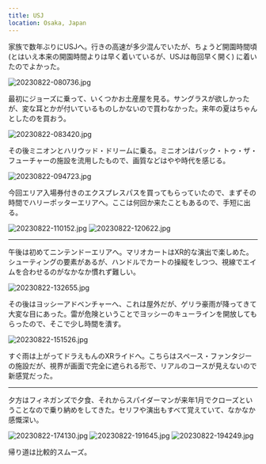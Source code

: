 ```yaml
---
title: USJ
location: Osaka, Japan
---
```


家族で数年ぶりにUSJへ。行きの高速が多少混んでいたが、ちょうど開園時間頃 (とはいえ本来の開園時間よりは早く着いているが、USJは毎回早く開く) に着いたのでよかった。

![20230822-080736.jpg](https://ceshmina-photos.s3.ap-northeast-1.amazonaws.com/medium/202308/20230822-080736.jpg)

最初にジョーズに乗って、いくつかお土産屋を見る。サングラスが欲しかったが、変な耳とかが付いているものしかないので買わなかった。来年の夏はちゃんとしたのを買おう。

![20230822-083420.jpg](https://ceshmina-photos.s3.ap-northeast-1.amazonaws.com/medium/202308/20230822-083420.jpg)

その後ミニオンとハリウッド・ドリームに乗る。ミニオンはバック・トゥ・ザ・フューチャーの施設を流用したもので、画質などはやや時代を感じる。

![20230822-094723.jpg](https://ceshmina-photos.s3.ap-northeast-1.amazonaws.com/medium/202308/20230822-094723.jpg)

今回エリア入場券付きのエクスプレスパスを買ってもらっていたので、まずその時間でハリーポッターエリアへ。ここは何回か来たこともあるので、手短に出る。

![20230822-110152.jpg](https://ceshmina-photos.s3.ap-northeast-1.amazonaws.com/medium/202308/20230822-110152.jpg)
![20230822-120622.jpg](https://ceshmina-photos.s3.ap-northeast-1.amazonaws.com/medium/202308/20230822-120622.jpg)

---

午後は初めてニンテンドーエリアへ。マリオカートはXR的な演出で楽しめた。シューティングの要素があるが、ハンドルでカートの操縦をしつつ、視線でエイムを合わせるのがなかなか慣れず難しい。

![20230822-132655.jpg](https://ceshmina-photos.s3.ap-northeast-1.amazonaws.com/medium/202308/20230822-132655.jpg)

その後はヨッシーアドベンチャーへ、これは屋外だが、ゲリラ豪雨が降ってきて大変な目にあった。雷が危険ということでヨッシーのキューラインを開放してもらったので、そこで少し時間を潰す。

![20230822-151526.jpg](https://ceshmina-photos.s3.ap-northeast-1.amazonaws.com/medium/202308/20230822-151526.jpg)

すぐ雨は上がってドラえもんのXRライドへ。こちらはスペース・ファンタジーの施設だが、視界が画面で完全に遮られる形で、リアルのコースが見えないので新感覚だった。

---

夕方はフィネガンズで夕食、それからスパイダーマンが来年1月でクローズということなので乗り納めをしてきた。セリフや演出もすべて覚えていて、なかなか感慨深い。

![20230822-174130.jpg](https://ceshmina-photos.s3.ap-northeast-1.amazonaws.com/medium/202308/20230822-174130.jpg)
![20230822-191645.jpg](https://ceshmina-photos.s3.ap-northeast-1.amazonaws.com/medium/202308/20230822-191645.jpg)
![20230822-194249.jpg](https://ceshmina-photos.s3.ap-northeast-1.amazonaws.com/medium/202308/20230822-194249.jpg)

帰り道は比較的スムーズ。
